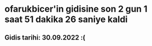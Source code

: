 # ofarukbicer'in gidisine son 2 gun 1 saat 51 dakika 26 saniye kaldi

## Gidis tarihi: 30.09.2022 :(